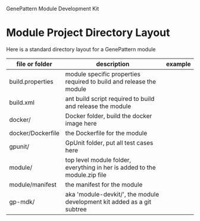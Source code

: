 GenePattern Module Development Kit

# Module Project Directory Layout
Here is a standard directory layout for a GenePattern module 

| file or folder | description | example |
| -------------- | ----------- | -------- |
| build.properties | module specific properties required to build and release the module |
| build.xml | ant build script required to build and release the module |
| docker/ | Docker folder, build the docker image here |
| docker/Dockerfile | the Dockerfile for the module |
| gpunit/ | GpUnit folder, put all test cases here |
| module/ | top level module folder, everything in her is added to the module.zip file |
| module/manifest | the manifest for the module |
| gp-mdk/ | aka 'module-devkit/', the module development kit added as a git subtree |

